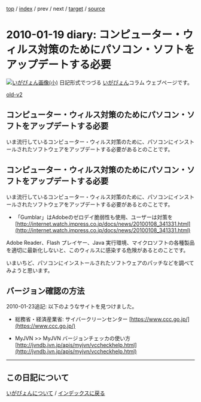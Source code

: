 [top](https://igapyon.github.io/diary/) 
 / [index](https://igapyon.github.io/diary/2010/index.html) 
 / prev 
 / next 
 / [target](https://igapyon.github.io/diary/2010/ig100119.html) 
 / [source](https://github.com/igapyon/diary/blob/gh-pages/2010/ig100119.html.src.md) 

2010-01-19 diary: コンピューター・ウィルス対策のためにパソコン・ソフトをアップデートする必要
=====================================================================================================
[![いがぴょん画像(小)](https://igapyon.github.io/diary/images/iga200306s.jpg "いがぴょん")](https://igapyon.github.io/diary/memo/memoigapyon.html) 日記形式でつづる [いがぴょん](https://igapyon.github.io/diary/memo/memoigapyon.html)コラム ウェブページです。

[old-v2](ig100119-orig.html)

## コンピューター・ウィルス対策のためにパソコン・ソフトをアップデートする必要

いま流行しているコンピューター・ウィルス対策のために、パソコンにインストールされたソフトウェアをアップデートする必要があるとのことです。


## コンピューター・ウィルス対策のためにパソコン・ソフトをアップデートする必要

いま流行しているコンピューター・ウィルス対策のために、パソコンにインストールされたソフトウェアをアップデートする必要があるとのことです。

* 「Gumblar」はAdobeのゼロデイ脆弱性も使用、ユーザーは対策を
  [http://internet.watch.impress.co.jp/docs/news/20100108_341331.html](http://internet.watch.impress.co.jp/docs/news/20100108_341331.html)

Adobe Reader、Flash プレイヤー、Java 実行環境、マイクロソフトの各種製品を適切に最新化しないと、このウィルスに感染する危険があるとのことです。

いまいちど、パソコンにインストールされたソフトウェアのパッチなどを調べてみようと思います。

## バージョン確認の方法

2010-01-23追記: 以下のようなサイトを見つけました。

* 総務省・経済産業省: サイバークリーンセンター
  [https://www.ccc.go.jp/](https://www.ccc.go.jp/)
  
* MyJVN >> MyJVN バージョンチェッカの使い方
  [http://jvndb.jvn.jp/apis/myjvn/vccheckhelp.html](http://jvndb.jvn.jp/apis/myjvn/vccheckhelp.html)

----------------------------------------------------------------------------------------------------

## この日記について
[いがぴょんについて](https://igapyon.github.io/diary/memo/memoigapyon.html) / [インデックスに戻る](https://igapyon.github.io/diary/idxall.html)
